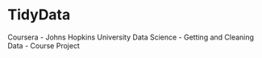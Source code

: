 # TidyData
Coursera - Johns Hopkins University Data Science - Getting and Cleaning Data - Course Project
